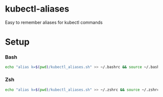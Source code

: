 # kubectl-aliases
Easy to remember aliases for kubectl commands

# Setup
### Bash
```sh
echo "alias k=$(pwd)/kubectl_aliases.sh" >> ~/.bashrc && source ~/.bashrc
```

### Zsh
```sh
echo "alias k=$(pwd)/kubectl_aliases.sh" >> ~/.zshrc && source ~/.zshrc
```

